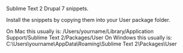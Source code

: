 Sublime Text 2 Drupal 7 snippets.

Install the snippets by copying them into your User package folder.

On Mac this usually is: /Users/yourname/Library/Application Support/Sublime Text 2/Packages/User
On Windows this usually is: C:\Users\yourname\AppData\Roaming\Sublime Text 2\Packages\User